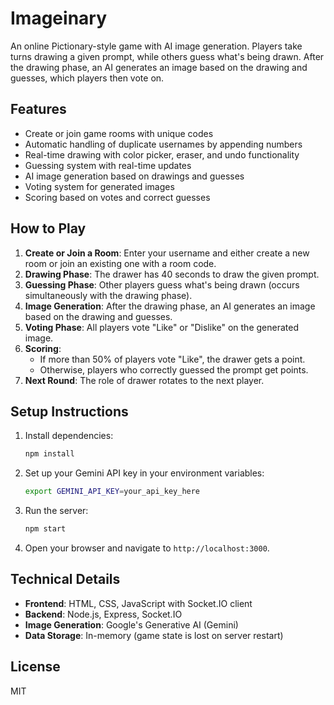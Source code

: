 # Imageinary

An online Pictionary-style game with AI image generation. Players take turns drawing a given prompt, while others guess what's being drawn. After the drawing phase, an AI generates an image based on the drawing and guesses, which players then vote on.

## Features

- Create or join game rooms with unique codes
- Automatic handling of duplicate usernames by appending numbers
- Real-time drawing with color picker, eraser, and undo functionality
- Guessing system with real-time updates
- AI image generation based on drawings and guesses
- Voting system for generated images
- Scoring based on votes and correct guesses

## How to Play

1. **Create or Join a Room**: Enter your username and either create a new room or join an existing one with a room code.
2. **Drawing Phase**: The drawer has 40 seconds to draw the given prompt.
3. **Guessing Phase**: Other players guess what's being drawn (occurs simultaneously with the drawing phase).
4. **Image Generation**: After the drawing phase, an AI generates an image based on the drawing and guesses.
5. **Voting Phase**: All players vote "Like" or "Dislike" on the generated image.
6. **Scoring**:
   - If more than 50% of players vote "Like", the drawer gets a point.
   - Otherwise, players who correctly guessed the prompt get points.
7. **Next Round**: The role of drawer rotates to the next player.

## Setup Instructions

1. Install dependencies:
   ```bash
   npm install
   ```

2. Set up your Gemini API key in your environment variables:
   ```bash
   export GEMINI_API_KEY=your_api_key_here
   ```

3. Run the server:
   ```bash
   npm start
   ```

4. Open your browser and navigate to `http://localhost:3000`.

## Technical Details

- **Frontend**: HTML, CSS, JavaScript with Socket.IO client
- **Backend**: Node.js, Express, Socket.IO
- **Image Generation**: Google's Generative AI (Gemini)
- **Data Storage**: In-memory (game state is lost on server restart)

## License

MIT